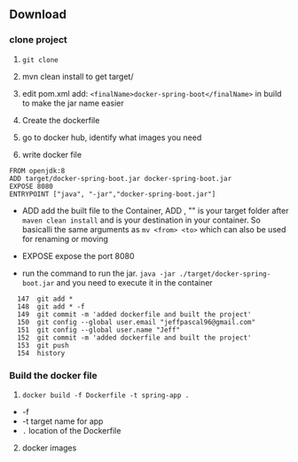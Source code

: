 
## Download

### clone project 
1. ```git clone```
2. mvn clean install to get target/
3. edit pom.xml add:
   ```<finalName>docker-spring-boot</finalName>```
   in build to make the jar name easier

4. Create the dockerfile

1. go to docker hub, identify what images you need
2. write docker file
```
FROM openjdk:8
ADD target/docker-spring-boot.jar docker-spring-boot.jar
EXPOSE 8080
ENTRYPOINT ["java", "-jar","docker-spring-boot.jar"]
```
- ADD add the built file to the Container, ADD <from> <to>, "<from>" is your target folder after ```maven clean install``` and <to> is your destination in your container. So basicalli the same arguments as ```mv <from> <to>``` which can also be used for renaming or moving

- EXPOSE expose the port 8080
- run the command to run the jar. ```java -jar ./target/docker-spring-boot.jar```  and you need to execute it in the container

```
  147  git add *
  148  git add * -f
  149  git commit -m 'added dockerfile and built the project'
  150  git config --global user.email "jeffpascal96@gmail.com"
  151  git config --global user.name "Jeff"
  152  git commit -m 'added dockerfile and built the project'
  153  git push
  154  history
```

### Build the docker file

1. ```docker build -f Dockerfile -t spring-app .```
- -f <target dockerfile>
- -t target name for app
- ```.``` location of the Dockerfile  

2. docker images